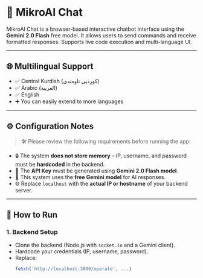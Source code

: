 # 💬 MikroAI Chat

MikroAI Chat is a browser-based interactive chatbot interface using the **Gemini 2.0 Flash** free model. It allows users to send commands and receive formatted responses. Supports live code execution and multi-language UI.

---

## 🌐 Multilingual Support

- ✅ Central Kurdish (کوردیی ناوەندی)
- ✅ Arabic (العربية)
- ✅ English
- ➕ You can easily extend to more languages

---

## ⚙️ Configuration Notes

> 🛠 Please review the following requirements before running the app:

- 🔒 The system **does not store memory** – IP, username, and password must be **hardcoded** in the backend.
- 🔑 The **API Key** must be generated using **Gemini 2.0 Flash model**.
- 🤖 This system uses the **free Gemini model** for AI responses.
- 🌐 Replace `localhost` with the **actual IP or hostname** of your backend server.

---

## 🚀 How to Run

### 1. Backend Setup

- Clone the backend (Node.js with `socket.io` and a Gemini client).
- Hardcode your credentials (IP, username, password).
- Replace:
  ```js
  fetch('http://localhost:3000/operate', ...)
